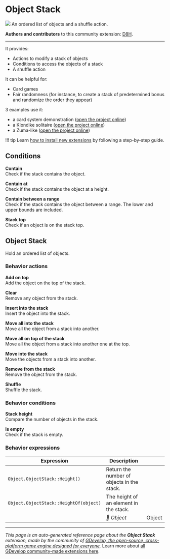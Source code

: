 # Object Stack

<img src="https://resources.gdevelop-app.com/assets/Icons/Line Hero Pack/Master/SVG/Videogames/Videogames_cards_game_solitaire_poker_blackjack_casino.svg" class="extension-icon"></img>
An ordered list of objects and a shuffle action.

**Authors and contributors** to this community extension: [D8H](https://gd.games/D8H).

---

It provides:

* Actions to modify a stack of objects
* Conditions to access the objects of a stack
* A shuffle action

It can be helpful for:

* Card games
* Fair randomness (for instance, to create a stack of predetermined bonus and randomize the order they appear)

3 examples use it:

* a card system demonstration ([open the project online](https://editor.gdevelop.io/?project=example://card-system))
* a Klondike solitaire ([open the project online](https://editor.gdevelop.io/?project=example://klondike-solitaire))
* a Zuma-like ([open the project online](https://editor.gdevelop.io/?project=example://smoothy))

!!! tip
    Learn [how to install new extensions](/gdevelop5/extensions/search) by following a step-by-step guide.

## Conditions

**Contain**  
Check if the stack contains the object.

**Contain at**  
Check if the stack contains the object at a height.

**Contain between a range**  
Check if the stack contains the object between a range. The lower and upper bounds are included.

**Stack top**  
Check if an object is on the stack top.



## Object Stack 

Hold an ordered list of objects. 

### Behavior actions

**Add on top**  
Add the object on the top of the stack.

**Clear**  
Remove any object from the stack.

**Insert into the stack**  
Insert the object into the stack.

**Move all into the stack**  
Move all the object from a stack into another.

**Move all on top of the stack**  
Move all the object from a stack into another one at the top.

**Move into the stack**  
Move the objects from a stack into another.

**Remove from the stack**  
Remove the object from the stack.

**Shuffle**  
Shuffle the stack.

### Behavior conditions

**Stack height**  
Compare the number of objects in the stack.

**Is empty**  
Check if the stack is empty.

### Behavior expressions

| Expression | Description |  |
|-----|-----|-----|
| `Object.ObjectStack::Height()` | Return the number of objects in the stack. ||
| `Object.ObjectStack::HeightOf(object)` | The height of an element in the stack. ||
| | _👾 Object_ | Object |

---

*This page is an auto-generated reference page about the **Object Stack** extension, made by the community of [GDevelop, the open-source, cross-platform game engine designed for everyone](https://gdevelop.io/).* Learn more about [all GDevelop community-made extensions here](/gdevelop5/extensions).